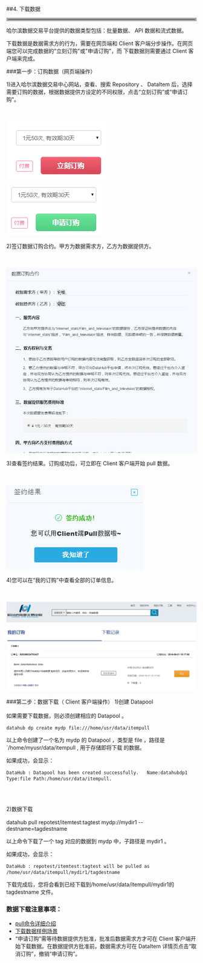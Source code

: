 ##4. 下载数据
<hr style=" border:4px solid #A9A9A9;" />

 哈尔滨数据交易平台提供的数据类型包括：批量数据、 API 数据和流式数据。

下载数据是数据需求方的行为，需要在网页端和 Client 客户端分步操作。在网页端您可以完成数据的"立刻订购"或"申请订购"，而 下载数据则需要通过 Client 客户端来完成。

###第一步：订购数据（网页端操作）

1)进入哈尔滨数据交易中心网站，查看、搜索 Repository 、 DataItem 后，选择需要订购的数据，根据数据提供方设定的不同权限，点击“立刻订购”或“申请订购”。  
<br></br>

![](img/immediate_to_buy.png)![](img/apply_to_buy.png)


2)签订数据订购合约。甲方为数据需求方，乙方为数据提供方。  
<br></br>

![](img/contract.png)

3)查看签约结果。订购成功后，可立即在 Client 客户端开始 pull 数据。  
<br></br>

![](img/success_to_buy.png)
 

4)您可以在“我的订购”中查看全部的订单信息。  
<br></br>

![](img/my_order.png)
 
###第二步：数据下载（ Client 客户端操作）
1)创建 Datapool
<br></br>
如果需要下载数据，则必须创建相应的 Datapool 。

	datahub dp create mydp file:///home/usr/data/itempull

以上命令创建了一个名为 mydp 的 Datapool ，类型是 file ，路径是`/home/myusr/data/itempull , 用于存储即将下载 的数据。

如果成功，会显示：

	DataHub : Datapool has been created successfully. 	Name:datahubdp1 Type:file Path:/home/usr/data/itempull. 
<br></br>

2)数据下载
<br></br>
	datahub pull repotest/itemtest:tagtest mydp://mydir1 --destname=tagdestname

以上命令下载了一个 tag 对应的数据到 mydp 中，子路径是 mydir1 。

如果成功，会显示：

	DataHub : repotest/itemtest:tagtest will be pulled as /home/usr/data/itempull/mydir1/tagdestname

下载完成后，您将会看到已经下载到/home/usr/data/itempull/mydir1的 tagdestname 文件。

### 数据下载注意事项：

* [pull命令详细介绍](pub.md) 
* [下载数据样例场景](example1.md)
* “申请订购”需等待数据提供方批准，批准后数据需求方才可在 Client 客户端开始下载数据。在数据提供方批准前，数据需求方可在 DataItem 详情页点击“取消订购”，撤销“申请订购”。

